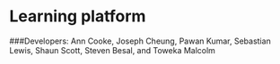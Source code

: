# Learning platform
###Developers:
Ann Cooke,
Joseph Cheung,
Pawan Kumar,
Sebastian Lewis,
Shaun Scott,
Steven Besal,
and Toweka Malcolm
